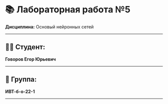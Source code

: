 # 📚 Лабораторная работа №5

**Дисциплина:** Основый нейронных сетей

---

## 👨‍🎓 Студент:  
**Говоров Егор Юрьевич**  

---

## 👥 Группа:  
**ИВТ-б-о-22-1**  

---
